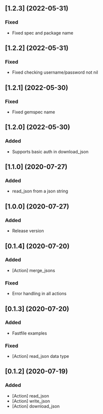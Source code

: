 ## [1.2.3] (2022-05-31)

### Fixed
- Fixed spec and package name

## [1.2.2] (2022-05-31)

### Fixed
- Fixed checking username/password not nil

## [1.2.1] (2022-05-30)

### Fixed
- Fixed gemspec name

## [1.2.0] (2022-05-30)

### Added
- Supports basic auth in download_json

## [1.1.0] (2020-07-27)

### Added
- read_json from a json string

## [1.0.0] (2020-07-27)

### Added
- Release version

## [0.1.4] (2020-07-20)

### Added
- [Action] merge_jsons

### Fixed
- Error handling in all actions

## [0.1.3] (2020-07-20)

### Added
- Fastfile examples

### Fixed
- [Action] read_json data type

## [0.1.2] (2020-07-19)

### Added
- [Action] read_json
- [Action] write_json
- [Action] download_json